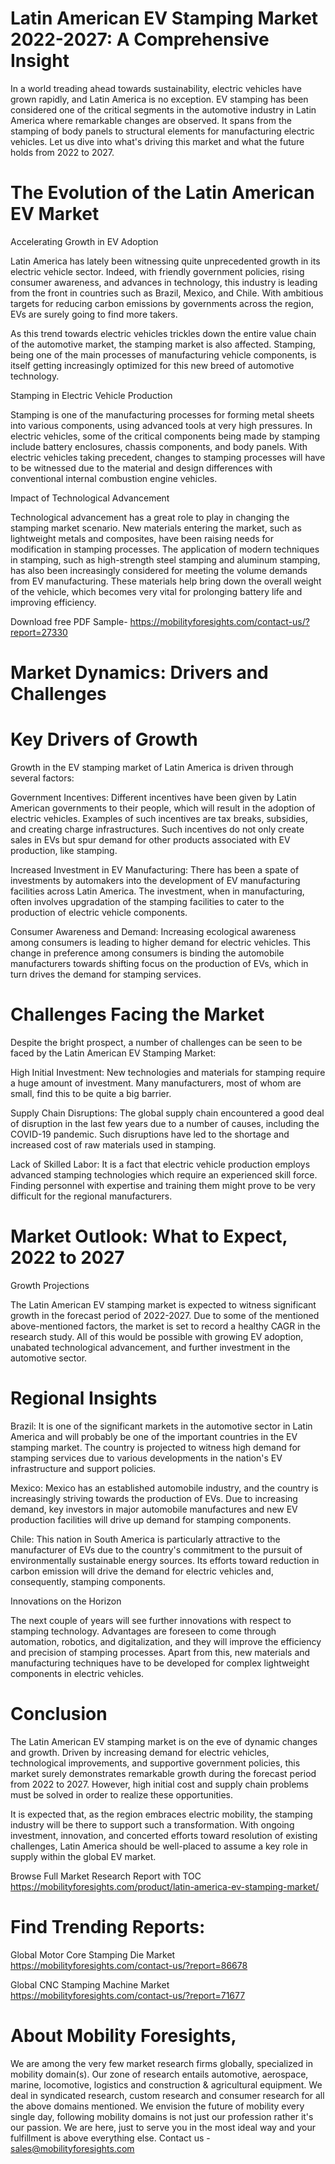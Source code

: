 # Latin American EV Stamping Market 2022-2027: A Comprehensive Insight

In a world treading ahead towards sustainability, electric vehicles have grown rapidly, and Latin America is no exception. EV stamping has been considered one of the critical segments in the automotive industry in Latin America where remarkable changes are observed. It spans from the stamping of body panels to structural elements for manufacturing electric vehicles. Let us dive into what's driving this market and what the future holds from 2022 to 2027.

# The Evolution of the Latin American EV Market

Accelerating Growth in EV Adoption

Latin America has lately been witnessing quite unprecedented growth in its electric vehicle sector. Indeed, with friendly government policies, rising consumer awareness, and advances in technology, this industry is leading from the front in countries such as Brazil, Mexico, and Chile. With ambitious targets for reducing carbon emissions by governments across the region, EVs are surely going to find more takers.

As this trend towards electric vehicles trickles down the entire value chain of the automotive market, the stamping market is also affected. Stamping, being one of the main processes of manufacturing vehicle components, is itself getting increasingly optimized for this new breed of automotive technology.

Stamping in Electric Vehicle Production

Stamping is one of the manufacturing processes for forming metal sheets into various components, using advanced tools at very high pressures. In electric vehicles, some of the critical components being made by stamping include battery enclosures, chassis components, and body panels. With electric vehicles taking precedent, changes to stamping processes will have to be witnessed due to the material and design differences with conventional internal combustion engine vehicles.

Impact of Technological Advancement

Technological advancement has a great role to play in changing the stamping market scenario. New materials entering the market, such as lightweight metals and composites, have been raising needs for modification in stamping processes. The application of modern techniques in stamping, such as high-strength steel stamping and aluminum stamping, has also been increasingly considered for meeting the volume demands from EV manufacturing. These materials help bring down the overall weight of the vehicle, which becomes very vital for prolonging battery life and improving efficiency.

Download free PDF Sample- https://mobilityforesights.com/contact-us/?report=27330

# Market Dynamics: Drivers and Challenges

# Key Drivers of Growth

Growth in the EV stamping market of Latin America is driven through several factors:

Government Incentives: Different incentives have been given by Latin American governments to their people, which will result in the adoption of electric vehicles. Examples of such incentives are tax breaks, subsidies, and creating charge infrastructures. Such incentives do not only create sales in EVs but spur demand for other products associated with EV production, like stamping.

Increased Investment in EV Manufacturing: There has been a spate of investments by automakers into the development of EV manufacturing facilities across Latin America. The investment, when in manufacturing, often involves upgradation of the stamping facilities to cater to the production of electric vehicle components.

Consumer Awareness and Demand: Increasing ecological awareness among consumers is leading to higher demand for electric vehicles. This change in preference among consumers is binding the automobile manufacturers towards shifting focus on the production of EVs, which in turn drives the demand for stamping services.

# Challenges Facing the Market

Despite the bright prospect, a number of challenges can be seen to be faced by the Latin American EV Stamping Market:

High Initial Investment: New technologies and materials for stamping require a huge amount of investment. Many manufacturers, most of whom are small, find this to be quite a big barrier.

Supply Chain Disruptions: The global supply chain encountered a good deal of disruption in the last few years due to a number of causes, including the COVID-19 pandemic. Such disruptions have led to the shortage and increased cost of raw materials used in stamping.

Lack of Skilled Labor: It is a fact that electric vehicle production employs advanced stamping technologies which require an experienced skill force. Finding personnel with expertise and training them might prove to be very difficult for the regional manufacturers.

# Market Outlook: What to Expect, 2022 to 2027

Growth Projections

The Latin American EV stamping market is expected to witness significant growth in the forecast period of 2022-2027. Due to some of the mentioned above-mentioned factors, the market is set to record a healthy CAGR in the research study. All of this would be possible with growing EV adoption, unabated technological advancement, and further investment in the automotive sector.

# Regional Insights

Brazil: It is one of the significant markets in the automotive sector in Latin America and will probably be one of the important countries in the EV stamping market. The country is projected to witness high demand for stamping services due to various developments in the nation's EV infrastructure and support policies.

Mexico: Mexico has an established automobile industry, and the country is increasingly striving towards the production of EVs. Due to increasing demand, key investors in major automobile manufactures and new EV production facilities will drive up demand for stamping components.

Chile: This nation in South America is particularly attractive to the manufacturer of EVs due to the country's commitment to the pursuit of environmentally sustainable energy sources. Its efforts toward reduction in carbon emission will drive the demand for electric vehicles and, consequently, stamping components.

Innovations on the Horizon

The next couple of years will see further innovations with respect to stamping technology. Advantages are foreseen to come through automation, robotics, and digitalization, and they will improve the efficiency and precision of stamping processes. Apart from this, new materials and manufacturing techniques have to be developed for complex lightweight components in electric vehicles.

# Conclusion

The Latin American EV stamping market is on the eve of dynamic changes and growth. Driven by increasing demand for electric vehicles, technological improvements, and supportive government policies, this market surely demonstrates remarkable growth during the forecast period from 2022 to 2027. However, high initial cost and supply chain problems must be solved in order to realize these opportunities.

It is expected that, as the region embraces electric mobility, the stamping industry will be there to support such a transformation. With ongoing investment, innovation, and concerted efforts toward resolution of existing challenges, Latin America should be well-placed to assume a key role in supply within the global EV market.

Browse Full Market Research Report with TOC https://mobilityforesights.com/product/latin-america-ev-stamping-market/


# Find Trending Reports:

Global Motor Core Stamping Die Market https://mobilityforesights.com/contact-us/?report=86678


Global CNC Stamping Machine Market https://mobilityforesights.com/contact-us/?report=71677



# About Mobility Foresights,
We are among the very few market research firms globally, specialized in mobility domain(s). Our zone of research entails automotive, aerospace, marine, locomotive, logistics and construction & agricultural equipment. We deal in syndicated research, custom research and consumer research for all the above domains mentioned.
We envision the future of mobility every single day, following mobility domains is not just our profession rather it's our passion. We are here, just to serve you in the most ideal way and your fulfillment is above everything else. Contact us -  sales@mobilityforesights.com
